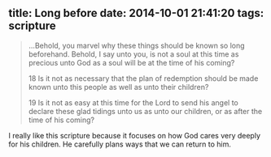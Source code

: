 title: Long before
date: 2014-10-01 21:41:20
tags: scripture
---

> ...Behold, you marvel why these things should be known so long beforehand. Behold, I say unto you, is not a soul at this time as precious unto God as a soul will be at the time of his coming?
> 
> 18 Is it not as necessary that the plan of redemption should be made known unto this people as well as unto their children?
> 
> 19 Is it not as easy at this time for the Lord to send his angel to declare these glad tidings unto us as unto our children, or as after the time of his coming?

I really like this scripture because it focuses on how God cares very deeply for his children. He carefully plans ways that we can return to him.
